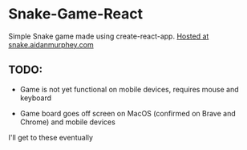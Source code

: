 # Snake-Game-React

Simple Snake game made using create-react-app. [Hosted at snake.aidanmurphey.com](https://snake.aidanmurphey.com)

## TODO:

* Game is not yet functional on mobile devices, requires mouse and keyboard

* Game board goes off screen on MacOS (confirmed on Brave and Chrome) and mobile devices

I'll get to these eventually
